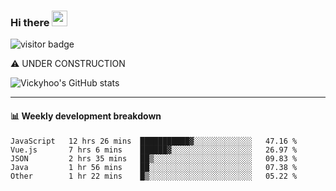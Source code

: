 ### Hi there <a href="https://www.gautamkrishnar.com/"><img src="https://media.giphy.com/media/hvRJCLFzcasrR4ia7z/giphy.gif" width="25px"></a>

![visitor badge](https://visitor-badge.glitch.me/badge?page_id=vickyhoo.vickyhoo&left_color=black&right_color=cornflowerblue)

⚠️ UNDER CONSTRUCTION

![Vickyhoo's GitHub stats](https://github-readme-stats.vercel.app/api?username=vickyhoo&theme=react&show_icons=true&count_private=true)

---

#### :bar_chart: Weekly development breakdown

<!--START_SECTION:waka-->

```text
JavaScript   12 hrs 26 mins  ███████████▓░░░░░░░░░░░░░   47.16 %
Vue.js       7 hrs 6 mins    ██████▓░░░░░░░░░░░░░░░░░░   26.97 %
JSON         2 hrs 35 mins   ██▒░░░░░░░░░░░░░░░░░░░░░░   09.83 %
Java         1 hr 56 mins    ██░░░░░░░░░░░░░░░░░░░░░░░   07.38 %
Other        1 hr 22 mins    █▒░░░░░░░░░░░░░░░░░░░░░░░   05.22 %
```

<!--END_SECTION:waka-->


<!--
**vickyhoo/vickyhoo** is a ✨ _special_ ✨ repository because its `README.md` (this file) appears on your GitHub profile.

Here are some ideas to get you started:

- 🔭 I’m currently working on ...
- 🌱 I’m currently learning ...
- 👯 I’m looking to collaborate on ...
- 🤔 I’m looking for help with ...
- 💬 Ask me about ...
- 📫 How to reach me: ...
- 😄 Pronouns: ...
- ⚡ Fun fact: ...
-->
